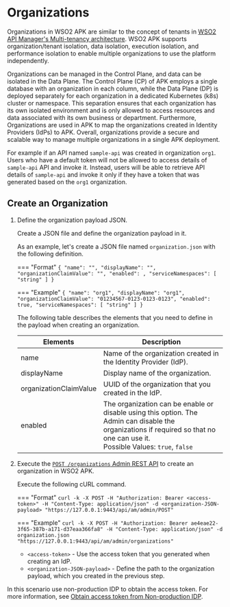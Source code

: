 # Organizations

Organizations in WSO2 APK are similar to the concept of tenants in [WSO2 API Manager's Multi-tenancy architecture](https://apim.docs.wso2.com/en/latest/administer/multitenancy/introduction-to-multitenancy/). WSO2 APK supports organization/tenant isolation, data isolation, execution isolation, and performance isolation to enable multiple organizations to use the platform independently.

Organizations can be managed in the Control Plane, and data can be isolated in the Data Plane. The Control Plane (CP) of APK employs a single database with an organization in each column, while the Data Plane (DP) is deployed separately for each organization in a dedicated Kubernetes (k8s) cluster or namespace. This separation ensures that each organization has its own isolated environment and is only allowed to access resources and data associated with its own business or department. Furthermore, Organizations are used in APK to map the organizations created in Identity Providers (IdPs) to APK. Overall, organizations provide a secure and scalable way to manage multiple organizations in a single APK deployment.

For example if an API named `sample-api` was created in organization `org1`. Users who have a default token will not be allowed to access details of `sample-api` API and invoke it. Instead, users will be able to retrieve API details of `sample-api` and invoke it only if they have a token that was generated based on the `org1` organization.

## Create an Organization

1. Define the organization payload JSON.

     Create a JSON file and define the organization payload in it.
     
     As an example, let's create a JSON file named `organization.json` with the following definition.

	=== "Format"
		```
		{
			"name": "",
			"displayName": "",
			"organizationClaimValue": "",
			"enabled": ,
			"serviceNamespaces": [
				"string"
			]
		}
		```

    === "Example"
		```
		{
			"name": "org1",
			"displayName": "org1",
			"organizationClaimValue": "01234567-0123-0123-0123",
			"enabled": true,
			"serviceNamespaces": [
				"string"
			]
		}
		```

     The following table describes the elements that you need to define in the payload when creating an organization.
     
     <table>
      <thead>
        <tr>
          <th>Elements</th>
          <th>Description</th>
        </tr>
      </thead>
      <tbody>
        <tr>
          <td>name</td>
          <td>Name of the organization created in the Identity Provider (IdP). </td>
        </tr>
        <tr>
          <td>displayName</td>
          <td>Display name of the organization.</td>
        </tr>
        <tr>
          <td>organizationClaimValue</td>
          <td>UUID of the organization that you created in the IdP.</td>
        </tr>
        <tr>
          <td>enabled</td>
          <td>The organization can be enable or disable using this option. The Admin can disable the organizations if required so that no one can use it.</br>Possible Values: <code>true</code>, <code>false</code></td>
        </tr>
      </tbody>
     </table>  

2. Execute the [`POST /organizations` Admin REST API](https://apk.docs.wso2.com/en/latest/catalogs/api-reference-admin/#tag/Organization-(Individual)/operation/addOrganization) to create an organization in WSO2 APK.
    
	Execute the following cURL command.

	=== "Format"
		```
		curl -k -X POST -H "Authorization: Bearer <access-token>" -H "Content-Type: application/json" -d <organization-JSON-payload> "https://127.0.0.1:9443/api/am/admin/POST"
		```

	=== "Example"
		```
		curl -k -X POST -H "Authorization: Bearer ae4eae22-3f65-387b-a171-d37eaa366fa8" -H "Content-Type: application/json" -d organization.json "https://127.0.0.1:9443/api/am/admin/organizations"
		```

	- `<access-token>` - Use the access token that you generated when creating an IdP.
	- `<organization-JSON-payload>` - Define the path to the organization payload, which you created in the previous step.


In this scenario use non-production IDP to obtain the access token. For more information, see [Obtain access token from Non-production IDP](../../setup/identity-platform/idp/non-production-idp/).